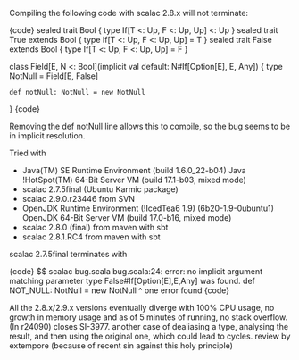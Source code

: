 Compiling the following code with scalac 2.8.x will not terminate:

{code}
sealed trait Bool {
    type If[T <: Up, F <: Up, Up] <: Up
}
sealed trait True extends Bool {
    type If[T <: Up, F <: Up, Up] = T
}
sealed trait False extends Bool {
    type If[T <: Up, F <: Up, Up] = F
}

class Field[E, N <: Bool](implicit val default: N#If[Option[E], E, Any]) {
    type NotNull = Field[E, False]

    def notNull: NotNull = new NotNull

}
{code}

Removing the def notNull line allows this to compile, so the bug seems to be in implicit resolution.

Tried with

 * Java(TM) SE Runtime Environment (build 1.6.0_22-b04) Java !HotSpot(TM) 64-Bit Server VM (build 17.1-b03, mixed mode) 
  * scalac 2.7.5final (Ubuntu Karmic package)
  * scalac 2.9.0.r23446 from SVN
 * OpenJDK Runtime Environment (!IcedTea6 1.9) (6b20-1.9-0ubuntu1) OpenJDK 64-Bit Server VM (build 17.0-b16, mixed mode)
  * scalac 2.8.0 (final) from maven with sbt
  * scalac 2.8.1.RC4 from maven with sbt

scalac 2.7.5final terminates with

{code}
$$ scalac bug.scala
bug.scala:24: error: no implicit argument matching parameter type False#If[Option[E],E,Any] was found.
    def NOT_NULL: NotNull = new NotNull
                            ^
one error found
{code}

All the 2.8.x/2.9.x versions eventually diverge with 100% CPU usage, no growth in memory usage and as of 5 minutes of running, no stack overflow.
(In r24090) closes SI-3977. another case of dealiasing a type, analysing the result, and then using the original one, which could lead to cycles.
review by extempore
(because of recent sin against this holy principle)
